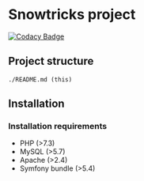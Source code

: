# Snowtricks project
[![Codacy Badge](https://app.codacy.com/project/badge/Grade/3e9cf9664fef484cb603eba79e070462)](https://www.codacy.com/gh/Monsapps/snowtricks/dashboard?utm_source=github.com&amp;utm_medium=referral&amp;utm_content=Monsapps/snowtricks&amp;utm_campaign=Badge_Grade)

## Project structure

```text
./README.md (this)
```

## Installation

### Installation requirements
-   PHP (>7.3)
-   MySQL (>5.7)
-   Apache (>2.4)
-   Symfony bundle (>5.4)
